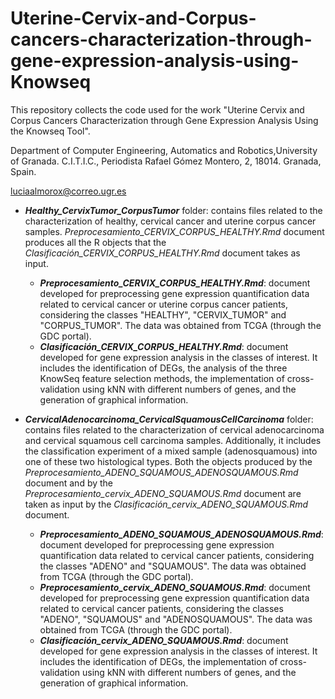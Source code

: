 # Uterine-Cervix-and-Corpus-cancers-characterization-through-gene-expression-analysis-using-Knowseq

This repository collects the code used for the work "Uterine Cervix and Corpus Cancers Characterization through Gene Expression Analysis Using the Knowseq Tool".

Department of Computer Engineering, Automatics and Robotics,University of Granada. C.I.T.I.C., Periodista Rafael Gómez Montero, 2, 18014. Granada, Spain.

luciaalmorox@correo.ugr.es

- ***Healthy_CervixTumor_CorpusTumor*** folder: contains files related to the characterization of healthy, cervical cancer and uterine corpus cancer samples. *Preprocesamiento_CERVIX_CORPUS_HEALTHY.Rmd* document produces all the R objects that the *Clasificación_CERVIX_CORPUS_HEALTHY.Rmd* document takes as input.
  - ***Preprocesamiento_CERVIX_CORPUS_HEALTHY.Rmd***: document developed for preprocessing gene expression quantification data related to cervical cancer or uterine corpus cancer patients, considering the classes "HEALTHY", "CERVIX_TUMOR" and "CORPUS_TUMOR". The data was obtained from TCGA (through the GDC portal). 
  - ***Clasificación_CERVIX_CORPUS_HEALTHY.Rmd***: document developed for gene expression analysis in the classes of interest. It includes the identification of DEGs, the analysis of the three KnowSeq feature selection methods, the implementation of cross-validation using kNN with different numbers of genes, and the generation of graphical information.

- ***CervicalAdenocarcinoma_CervicalSquamousCellCarcinoma*** folder: contains files related to the characterization of cervical adenocarcinoma and cervical squamous cell carcinoma samples. Additionally, it includes the classification experiment of a mixed sample (adenosquamous) into one of these two histological types. Both the objects produced by the *Preprocesamiento_ADENO_SQUAMOUS_ADENOSQUAMOUS.Rmd* document and by the *Preprocesamiento_cervix_ADENO_SQUAMOUS.Rmd* document are taken as input by the *Clasificación_cervix_ADENO_SQUAMOUS.Rmd* document.
  - ***Preprocesamiento_ADENO_SQUAMOUS_ADENOSQUAMOUS.Rmd***: document developed for preprocessing gene expression quantification data related to cervical cancer patients, considering the classes "ADENO" and "SQUAMOUS". The data was obtained from TCGA (through the GDC portal).
  - ***Preprocesamiento_cervix_ADENO_SQUAMOUS.Rmd***: document developed for preprocessing gene expression quantification data related to cervical cancer patients, considering the classes "ADENO", "SQUAMOUS" and "ADENOSQUAMOUS". The data was obtained from TCGA (through the GDC portal).
  - ***Clasificación_cervix_ADENO_SQUAMOUS.Rmd***: document developed for gene expression analysis in the classes of interest. It includes the identification of DEGs, the implementation of cross-validation using kNN with different numbers of genes, and the generation of graphical information.

